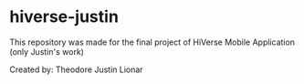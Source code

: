 # hiverse-justin
This repository was made for the final project of HiVerse Mobile Application (only Justin's work)

Created by: Theodore Justin Lionar
